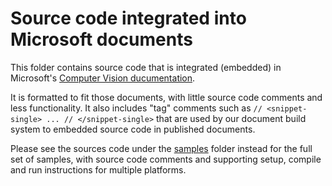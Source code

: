 # Source code integrated into Microsoft documents

This folder contains source code that is integrated (embedded) in Microsoft's [Computer Vision ducumentation](https://learn.microsoft.com/en-us/azure/cognitive-services/computer-vision/).

It is formatted to fit those documents, with little source code comments and less functionality. It also includes "tag" comments such as `// <snippet-single> ... // </snippet-single>` that are used by our document build system to embedded source code in published documents.

Please see the sources code under the [samples](/samples) folder instead for the full set of samples, with source code comments and supporting setup, compile and run instructions for multiple platforms.
